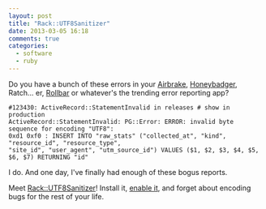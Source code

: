 ```yaml
---
layout: post
title: "Rack::UTF8Sanitizer"
date: 2013-03-05 16:18
comments: true
categories:
  - software
  - ruby
---
```


Do you have a bunch of these errors in your [Airbrake](http://airbrake.io), [Honeybadger](http://honeybadger.io), Ratch... er, [Rollbar](http://rollbar.com) or whatever's the trending error reporting app?

```
#123430: ActiveRecord::StatementInvalid in releases # show in production
ActiveRecord::StatementInvalid: PG::Error: ERROR: invalid byte sequence for encoding "UTF8":
0xd1 0xf0 : INSERT INTO "raw_stats" ("collected_at", "kind", "resource_id", "resource_type",
"site_id", "user_agent", "utm_source_id") VALUES ($1, $2, $3, $4, $5, $6, $7) RETURNING "id"
```

I do. And one day, I've finally had enough of these bogus reports.

Meet [Rack::UTF8Sanitizer](http://rubygems.org/gems/rack-utf8_sanitizer)! Install it, [enable it](https://github.com/whitequark/rack-utf8_sanitizer#usage), and forget about encoding bugs for the rest of your life.
